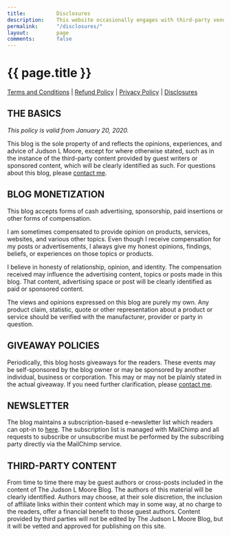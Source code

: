 ```yaml
---
title:			Disclosures
description:	This website occasionally engages with third-party vendors and affiliates to create or influence this site's content. Read an explanation of this content here. 
permalink:		"/disclosures/"
layout:			page
comments:		false
---
```



<h1>{{ page.title }}</h1>

<p><a href="{{ site.url }}/terms-and-conditions/">Terms and Conditions</a> | <a href="{{ site.url }}/refund-policy/">Refund Policy</a> | <a href="{{ site.url }}/privacy-policy/">Privacy Policy</a> | <a href="{{ site.url }}/disclosures/">Disclosures</a></p>

## THE BASICS

*This policy is valid from January 20, 2020.*

This blog is the sole property of and reflects the opinions, experiences, and advice of Judson L Moore, except for where otherwise stated, such as in the instance of the third-party content provided by guest writers or sponsored content, which will be clearly identified as such. For questions about this blog, please [contact me](/contact/).

## BLOG MONETIZATION

This blog accepts forms of cash advertising, sponsorship, paid insertions or other forms of compensation.

I am sometimes compensated to provide opinion on products, services, websites, and various other topics. Even though I receive compensation for my posts or advertisements, I always give my honest opinions, findings, beliefs, or experiences on those topics or products.

I believe in honesty of relationship, opinion, and identity. The compensation received may influence the advertising content, topics or posts made in this blog. That content, advertising space or post will be clearly identified as paid or sponsored content.

The views and opinions expressed on this blog are purely my own. Any product claim, statistic, quote or other representation about a product or service should be verified with the manufacturer, provider or party in question.

## GIVEAWAY POLICIES

Periodically, this blog hosts giveaways for the readers. These events may be self-sponsored by the blog owner or may be sponsored by another individual, business or corporation. This may or may not be plainly stated in the actual giveaway. If you need further clarification, please [contact me](/contact/).

## NEWSLETTER

The blog maintains a subscription-based e-newsletter list which readers can opt-in to [here](/subscribe/). The subscription list is managed with MailChimp and all requests to subscribe or unsubscribe must be performed by the subscribing party directly via the MailChimp service.

## THIRD-PARTY CONTENT

From time to time there may be guest authors or cross-posts included in the content of The Judson L Moore Blog. The authors of this material will be clearly identified. Authors may choose, at their sole discretion, the inclusion of affiliate links within their content which may in some way, at no charge to the readers, offer a financial benefit to those guest authors. Content provided by third parties will not be edited by The Judson L Moore Blog, but it will be vetted and approved for publishing on this site.